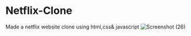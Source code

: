# Netflix-Clone
Made a netflix website clone using html,css&amp; javascript
![Screenshot (26)](https://github.com/AbinashC2/Netflix-Clone/assets/132013987/1f96c079-426d-4ded-b0ba-fb05d02a8011)
